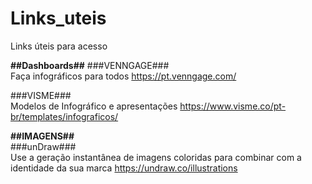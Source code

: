 # Links_uteis
Links úteis para acesso 

**##Dashboards##**
###VENNGAGE###  
Faça infográficos para todos <https://pt.venngage.com/>

###VISME###  
Modelos de Infográfico e apresentações <https://www.visme.co/pt-br/templates/infograficos/>

**##IMAGENS##**  
 ###unDraw###  
Use a geração instantânea de imagens coloridas para combinar com a identidade da sua marca <https://undraw.co/illustrations>
